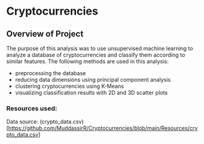 # Cryptocurrencies

## Overview of Project

The purpose of this analysis was to use unsupervised machine learning to analyze a database of cryptocurrencies and classify them according to similar features. The following methods are used in this analysis:

- preprocessing the database
- reducing data dimensions using principal component analysis
- clustering cryptocurrencies using K-Means
- visualizing classification results with 2D and 3D scatter plots

### Resources used:
Data source: (crypto_data.csv)[https://github.com/MuddassirR/Cryptocurrencies/blob/main/Resources/crypto_data.csv]
